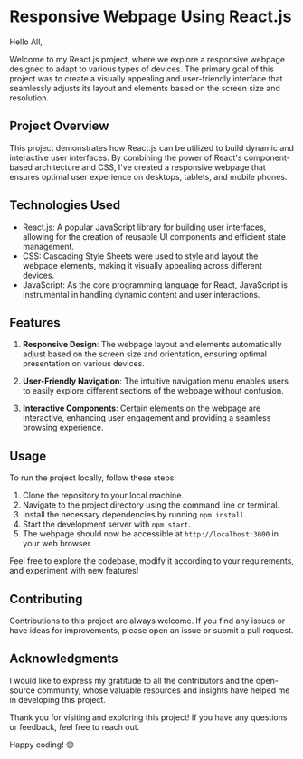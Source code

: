 # Responsive Webpage Using React.js

Hello All,

Welcome to my React.js project, where we explore a responsive webpage designed to adapt to various types of devices. The primary goal of this project was to create a visually appealing and user-friendly interface that seamlessly adjusts its layout and elements based on the screen size and resolution.

## Project Overview

This project demonstrates how React.js can be utilized to build dynamic and interactive user interfaces. By combining the power of React's component-based architecture and CSS, I've created a responsive webpage that ensures optimal user experience on desktops, tablets, and mobile phones.

## Technologies Used

- React.js: A popular JavaScript library for building user interfaces, allowing for the creation of reusable UI components and efficient state management.
- CSS: Cascading Style Sheets were used to style and layout the webpage elements, making it visually appealing across different devices.
- JavaScript: As the core programming language for React, JavaScript is instrumental in handling dynamic content and user interactions.

## Features

1. **Responsive Design**: The webpage layout and elements automatically adjust based on the screen size and orientation, ensuring optimal presentation on various devices.

2. **User-Friendly Navigation**: The intuitive navigation menu enables users to easily explore different sections of the webpage without confusion.

3. **Interactive Components**: Certain elements on the webpage are interactive, enhancing user engagement and providing a seamless browsing experience.

## Usage

To run the project locally, follow these steps:

1. Clone the repository to your local machine.
2. Navigate to the project directory using the command line or terminal.
3. Install the necessary dependencies by running `npm install`.
4. Start the development server with `npm start`.
5. The webpage should now be accessible at `http://localhost:3000` in your web browser.

Feel free to explore the codebase, modify it according to your requirements, and experiment with new features!

## Contributing

Contributions to this project are always welcome. If you find any issues or have ideas for improvements, please open an issue or submit a pull request.


## Acknowledgments

I would like to express my gratitude to all the contributors and the open-source community, whose valuable resources and insights have helped me in developing this project.

Thank you for visiting and exploring this project! If you have any questions or feedback, feel free to reach out.

Happy coding! 😊

